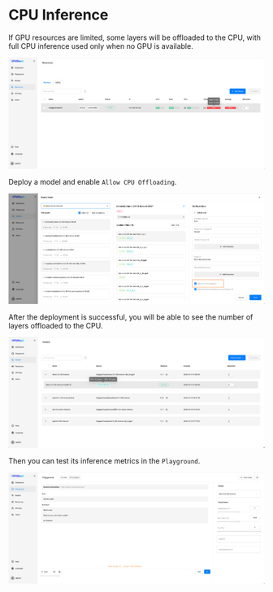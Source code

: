 # CPU Inference

If GPU resources are limited, some layers will be offloaded to the CPU, with full CPU inference used only when no GPU is available.

![VRAM Lack](../assets/tutorials/vram-lack.png)

Deploy a model and enable `Allow CPU Offloading`.

![Allow CPU Offload](../assets/tutorials/allow-cpu-offload.png)

After the deployment is successful, you will be able to see the number of layers offloaded to the CPU.

![CPU Offload](../assets/tutorials/cpu-offload.png)

Then you can test its inference metrics in the `Playground`.

![CPU Inference](../assets/tutorials/cpu-inference.png)